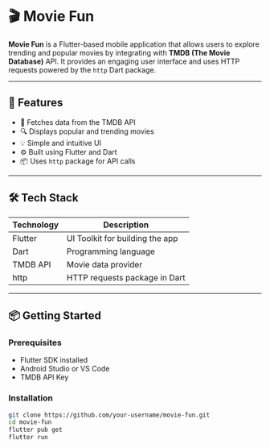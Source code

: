 # 🎬 Movie Fun

**Movie Fun** is a Flutter-based mobile application that allows users to explore trending and popular movies by integrating with **TMDB (The Movie Database)** API. It provides an engaging user interface and uses HTTP requests powered by the `http` Dart package.

---

## 🚀 Features

- 📡 Fetches data from the TMDB API
- 🔍 Displays popular and trending movies
- 💡 Simple and intuitive UI
- ⚙️ Built using Flutter and Dart
- 📦 Uses `http` package for API calls

---

## 🛠️ Tech Stack

| Technology | Description                    |
|------------|--------------------------------|
| Flutter    | UI Toolkit for building the app|
| Dart       | Programming language           |
| TMDB API   | Movie data provider            |
| http       | HTTP requests package in Dart  |

---

## 📦 Getting Started

### Prerequisites

- Flutter SDK installed
- Android Studio or VS Code
- TMDB API Key

### Installation

```bash
git clone https://github.com/your-username/movie-fun.git
cd movie-fun
flutter pub get
flutter run
